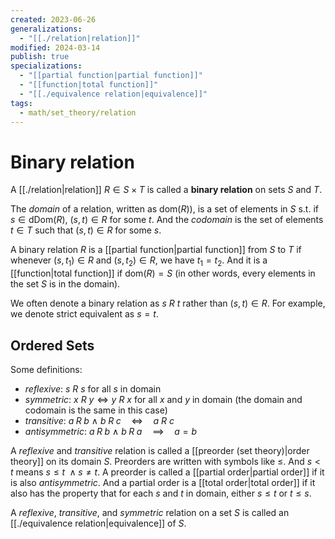 ```yaml
---
created: 2023-06-26
generalizations:
  - "[[./relation|relation]]"
modified: 2024-03-14
publish: true
specializations:
  - "[[partial function|partial function]]"
  - "[[function|total function]]"
  - "[[./equivalence relation|equivalence]]"
tags:
  - math/set_theory/relation
---
```

# Binary relation

A [[./relation|relation]] $R \in S \times T$ is called a **binary relation** on sets $S$ and $T$.

The _domain_ of a relation, written as $\text{dom}(R)$), is a set of elements in $S$ s.t. if $s \in \text{dDom}(R)$, $(s, t) \in R$ for some $t$. And the _codomain_ is the set of elements $t \in T$ such that $(s, t) \in R$ for some $s$.

A binary relation $R$ is a [[partial function|partial function]] from $S$ to $T$ if whenever $(s, t_{1}) \in R$  and $(s, t_{2}) \in R$, we have $t_1 = t_2$. And it is a [[function|total function]] if $\text{dom}(R) = S$ (in other words, every elements in the set $S$ is in the domain).

We often denote a binary relation as $s \ R \ t$ rather than $(s, t) \in R$. For example, we denote strict equivalent as $s = t$.

## Ordered Sets
Some definitions:
- _reflexive_: $s \ R \ s$ for all $s$ in domain
- _symmetric_: $x \ R \ y \Longleftrightarrow y \ R \ x$ for all $x$ and $y$ in domain (the domain and codomain is the same in this case)
- _transitive_: $a \; R \; b \ \land \ b \; R \; c \quad \Longleftrightarrow \quad a \ R \ c$
- _antisymmetric_: $a \; R \; b \ \land \ b \; R \; a \quad \implies \quad a = b$

A _reflexive_ and _transitive_ relation is called a [[preorder (set theory)|order theory]] on its domain $S$. Preorders are written with symbols like $\le$. And $s < t$ means $s \le t \ \land s \ne t$.
A preorder is called a [[partial order|partial order]] if it is also _antisymmetric_. And a partial order is a [[total order|total order]] if it also has the property that for each $s$ and $t$ in domain, either $s \le t$ or $t \le s$.

A _reflexive_, _transitive_, and _symmetric_ relation on a set $S$ is called an [[./equivalence relation|equivalence]] of $S$.